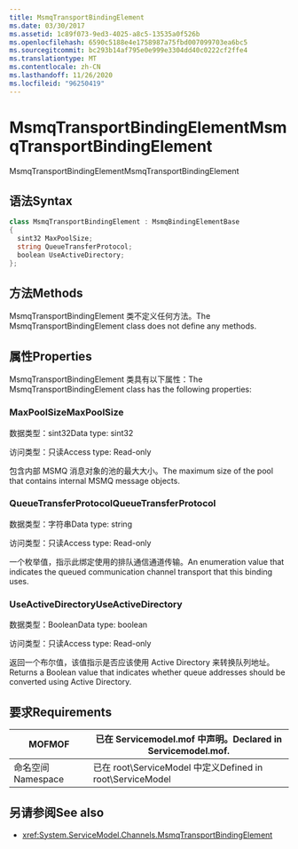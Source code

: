 ```yaml
---
title: MsmqTransportBindingElement
ms.date: 03/30/2017
ms.assetid: 1c89f073-9ed3-4025-a8c5-13535a0f526b
ms.openlocfilehash: 6590c5188e4e1758987a75fbd007099703ea6bc5
ms.sourcegitcommit: bc293b14af795e0e999e3304dd40c0222cf2ffe4
ms.translationtype: MT
ms.contentlocale: zh-CN
ms.lasthandoff: 11/26/2020
ms.locfileid: "96250419"
---
```

# <a name="msmqtransportbindingelement"></a><span data-ttu-id="ae1d0-102">MsmqTransportBindingElement</span><span class="sxs-lookup"><span data-stu-id="ae1d0-102">MsmqTransportBindingElement</span></span>

<span data-ttu-id="ae1d0-103">MsmqTransportBindingElement</span><span class="sxs-lookup"><span data-stu-id="ae1d0-103">MsmqTransportBindingElement</span></span>  
  
## <a name="syntax"></a><span data-ttu-id="ae1d0-104">语法</span><span class="sxs-lookup"><span data-stu-id="ae1d0-104">Syntax</span></span>  
  
```csharp
class MsmqTransportBindingElement : MsmqBindingElementBase  
{  
  sint32 MaxPoolSize;  
  string QueueTransferProtocol;  
  boolean UseActiveDirectory;  
};  
```  
  
## <a name="methods"></a><span data-ttu-id="ae1d0-105">方法</span><span class="sxs-lookup"><span data-stu-id="ae1d0-105">Methods</span></span>  

 <span data-ttu-id="ae1d0-106">MsmqTransportBindingElement 类不定义任何方法。</span><span class="sxs-lookup"><span data-stu-id="ae1d0-106">The MsmqTransportBindingElement class does not define any methods.</span></span>  
  
## <a name="properties"></a><span data-ttu-id="ae1d0-107">属性</span><span class="sxs-lookup"><span data-stu-id="ae1d0-107">Properties</span></span>  

 <span data-ttu-id="ae1d0-108">MsmqTransportBindingElement 类具有以下属性：</span><span class="sxs-lookup"><span data-stu-id="ae1d0-108">The MsmqTransportBindingElement class has the following properties:</span></span>  
  
### <a name="maxpoolsize"></a><span data-ttu-id="ae1d0-109">MaxPoolSize</span><span class="sxs-lookup"><span data-stu-id="ae1d0-109">MaxPoolSize</span></span>  

 <span data-ttu-id="ae1d0-110">数据类型：sint32</span><span class="sxs-lookup"><span data-stu-id="ae1d0-110">Data type: sint32</span></span>  
  
 <span data-ttu-id="ae1d0-111">访问类型：只读</span><span class="sxs-lookup"><span data-stu-id="ae1d0-111">Access type: Read-only</span></span>  
  
 <span data-ttu-id="ae1d0-112">包含内部 MSMQ 消息对象的池的最大大小。</span><span class="sxs-lookup"><span data-stu-id="ae1d0-112">The maximum size of the pool that contains internal MSMQ message objects.</span></span>  
  
### <a name="queuetransferprotocol"></a><span data-ttu-id="ae1d0-113">QueueTransferProtocol</span><span class="sxs-lookup"><span data-stu-id="ae1d0-113">QueueTransferProtocol</span></span>  

 <span data-ttu-id="ae1d0-114">数据类型：字符串</span><span class="sxs-lookup"><span data-stu-id="ae1d0-114">Data type: string</span></span>  
  
 <span data-ttu-id="ae1d0-115">访问类型：只读</span><span class="sxs-lookup"><span data-stu-id="ae1d0-115">Access type: Read-only</span></span>  
  
 <span data-ttu-id="ae1d0-116">一个枚举值，指示此绑定使用的排队通信通道传输。</span><span class="sxs-lookup"><span data-stu-id="ae1d0-116">An enumeration value that indicates the queued communication channel transport that this binding uses.</span></span>  
  
### <a name="useactivedirectory"></a><span data-ttu-id="ae1d0-117">UseActiveDirectory</span><span class="sxs-lookup"><span data-stu-id="ae1d0-117">UseActiveDirectory</span></span>  

 <span data-ttu-id="ae1d0-118">数据类型：Boolean</span><span class="sxs-lookup"><span data-stu-id="ae1d0-118">Data type: boolean</span></span>  
  
 <span data-ttu-id="ae1d0-119">访问类型：只读</span><span class="sxs-lookup"><span data-stu-id="ae1d0-119">Access type: Read-only</span></span>  
  
 <span data-ttu-id="ae1d0-120">返回一个布尔值，该值指示是否应该使用 Active Directory 来转换队列地址。</span><span class="sxs-lookup"><span data-stu-id="ae1d0-120">Returns a Boolean value that indicates whether queue addresses should be converted using Active Directory.</span></span>  
  
## <a name="requirements"></a><span data-ttu-id="ae1d0-121">要求</span><span class="sxs-lookup"><span data-stu-id="ae1d0-121">Requirements</span></span>  
  
|<span data-ttu-id="ae1d0-122">MOF</span><span class="sxs-lookup"><span data-stu-id="ae1d0-122">MOF</span></span>|<span data-ttu-id="ae1d0-123">已在 Servicemodel.mof 中声明。</span><span class="sxs-lookup"><span data-stu-id="ae1d0-123">Declared in Servicemodel.mof.</span></span>|  
|---------|-----------------------------------|  
|<span data-ttu-id="ae1d0-124">命名空间</span><span class="sxs-lookup"><span data-stu-id="ae1d0-124">Namespace</span></span>|<span data-ttu-id="ae1d0-125">已在 root\ServiceModel 中定义</span><span class="sxs-lookup"><span data-stu-id="ae1d0-125">Defined in root\ServiceModel</span></span>|  
  
## <a name="see-also"></a><span data-ttu-id="ae1d0-126">另请参阅</span><span class="sxs-lookup"><span data-stu-id="ae1d0-126">See also</span></span>

- <xref:System.ServiceModel.Channels.MsmqTransportBindingElement>
